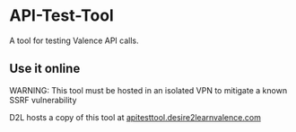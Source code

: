 API-Test-Tool
=============

A tool for testing Valence API calls.

Use it online
-------------

WARNING: This tool must be hosted in an isolated VPN to mitigate a known SSRF vulnerability

D2L hosts a copy of this tool at [apitesttool.desire2learnvalence.com](http://apitesttool.desire2learnvalence.com/)
